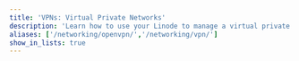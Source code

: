 ```yaml
---
title: 'VPNs: Virtual Private Networks'
description: 'Learn how to use your Linode to manage a virtual private network (VPN). These guides will help you get up and running quickly with OpenVPN solution on a variety of Linux distributions.'
aliases: ['/networking/openvpn/','/networking/vpn/']
show_in_lists: true
---
```


